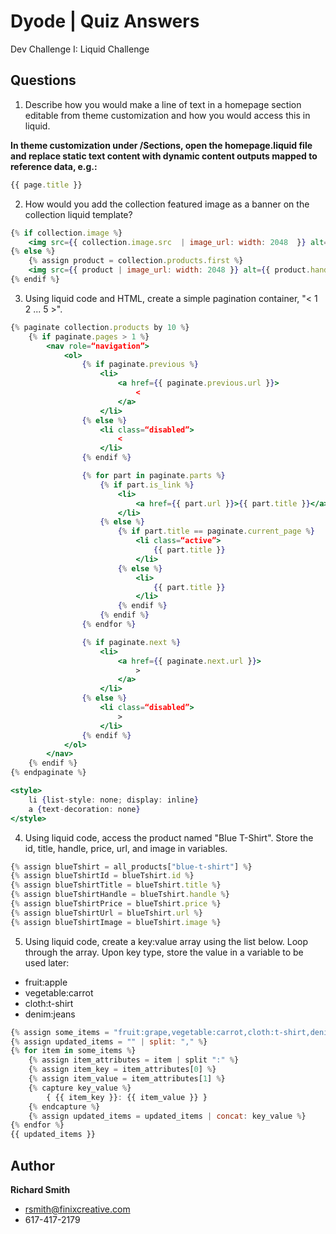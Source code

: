# Dyode | Quiz Answers

Dev Challenge I: Liquid Challenge

## Questions

1. Describe how you would make a line of text in a homepage section editable from theme customization and how you would access this in liquid.

**In theme customization under /Sections, open the homepage.liquid file and replace static text content with dynamic content outputs mapped to reference data, e.g.:**

```javascript
{{ page.title }}
```

2. How would you add the collection featured image as a banner on the collection liquid template?

```jsx
{% if collection.image %}
	<img src={{ collection.image.src  | image_url: width: 2048  }} alt={{ collection.image }}  />
{% else %}
	{% assign product = collection.products.first %}
	<img src={{ product | image_url: width: 2048 }} alt={{ product.handle }} />
{% endif %}
```

3. Using liquid code and HTML, create a simple pagination container, "< 1 2 ... 5 >".

```jsx
{% paginate collection.products by 10 %}
	{% if paginate.pages > 1 %}
		<nav role=“navigation”>
			<ol>
				{% if paginate.previous %}
					<li>
						<a href={{ paginate.previous.url }}>
							<
						</a>
					</li>
				{% else %}
					<li class=“disabled”>
						<
					</li>
				{% endif %}

				{% for part in paginate.parts %}
					{% if part.is_link %}
						<li>
							<a href={{ part.url }}>{{ part.title }}</a>
						</li>
					{% else %}
						{% if part.title == paginate.current_page %}
							<li class=“active”>
								{{ part.title }}
							</li>
						{% else %}
							<li>
								{{ part.title }}
							</li>
						{% endif %}
					{% endif %}
				{% endfor %}

				{% if paginate.next %}
					<li>
						<a href={{ paginate.next.url }}>
							>
						</a>
					</li>
				{% else %}
					<li class=“disabled”>
						>
					</li>
				{% endif %}
			</ol>
		</nav>
	{% endif %}
{% endpaginate %}

<style>
	li {list-style: none; display: inline}
	a {text-decoration: none}
</style>
```

4. Using liquid code, access the product named "Blue T-Shirt". Store the id, title, handle, price, url, and image in variables.

```javascript
{% assign blueTshirt = all_products["blue-t-shirt"] %}
{% assign blueTshirtId = blueTshirt.id %}
{% assign blueTshirtTitle = blueTshirt.title %}
{% assign blueTshirtHandle = blueTshirt.handle %}
{% assign blueTshirtPrice = blueTshirt.price %}
{% assign blueTshirtUrl = blueTshirt.url %}
{% assign blueTshirtImage = blueTshirt.image %}
```

5. Using liquid code, create a key:value array using the list below. Loop through the array. Upon key type, store the value in a variable to be used later:
- fruit:apple
- vegetable:carrot
- cloth:t-shirt
- denim:jeans

```javascript
{% assign some_items = "fruit:grape,vegetable:carrot,cloth:t-shirt,denim:jeans" | split: "," %}
{% assign updated_items = "" | split: "," %}
{% for item in some_items %}
	{% assign item_attributes = item | split ":" %}
	{% assign item_key = item_attributes[0] %}
	{% assign item_value = item_attributes[1] %}
	{% capture key_value %}
		{ {{ item_key }}: {{ item_value }} }
	{% endcapture %}
	{% assign updated_items = updated_items | concat: key_value %}
{% endfor %}
{{ updated_items }}
```

## Author

**Richard Smith**
- rsmith@finixcreative.com
- 617-417-2179